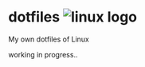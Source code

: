 # dotfiles ![linux logo](https://i.imgur.com/L7KliYb.jpg)
My own dotfiles of Linux

working in progress..



